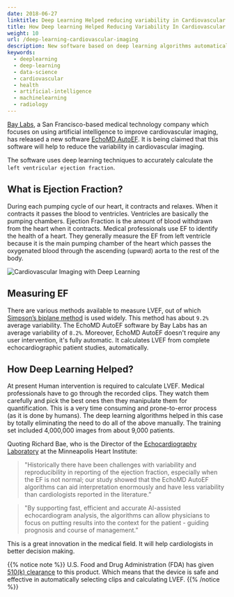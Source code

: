 ```yaml
---
date: 2018-06-27
linktitle: Deep Learning Helped reducing variability in Cardiovascular Imaging
title: How Deep learning Helped Reducing Variability In Cardiovascular Imaging
weight: 10
url: /deep-learning-cardiovascular-imaging
description: New software based on deep learning algorithms automatically and accurately calculates LVEF
keywords:
  - deeplearning
  - deep-learning
  - data-science
  - cardiovascular
  - health
  - artificial-intelligence
  - machinelearning
  - radiology
---
```

<meta property="og:image" content="https://tutswiki.com/images/deep-learning-cardiovascular.png"/>
<meta name="twitter:card" content="summary" />
<meta name="twitter:title" content="Deep Learning helped reducing variability in Cardiovascular Imaging" />
<meta name=”twitter:description” content="New software based on deep learning algorithms automatically and accurately calculates LVEF" />

[Bay Labs](https://baylabs.io/), a San Francisco-based medical technology company which focuses on using artificial intelligence to improve cardiovascular imaging, has released a new software [EchoMD AutoEF](https://www.businesswire.com/news/home/20180619005552/en/Bay-Labs%E2%80%99-EchoMD-AutoEF-Software-Receives-FDA). It is being claimed that this software will help to reduce the variability in cardiovascular imaging.

The software uses deep learning techniques to accurately calculate the `left ventricular ejection fraction`. 

## What is Ejection Fraction?
During each pumping cycle of our heart, it contracts and relaxes. When it contracts it passes the blood to ventricles. Ventricles are basically the pumping chambers. Ejection Fraction is the amount of blood withdrawn from the heart when it contracts. Medical professionals use EF to identify the health of a heart. They generally measure the EF from left ventricle because it is the main pumping chamber of the heart which passes the oxygenated blood through the ascending (upward) aorta to the rest of the body. 

![Cardiovascular Imaging with Deep Learning](/images/deep-learning-cardiovascular.png "Cardiovascular Imaging with Deep Learning")

## Measuring EF
There are various methods available to measure LVEF, out of which [Simpson’s biplane method](http://web.stanford.edu/group/ccm_echocardio/cgi-bin/mediawiki/index.php/Left_ventricle_systolic_function) is used widely. This method has about `9.2%` average variability. The EchoMD AutoEF software by Bay Labs has an average variability of `8.2%`. Moreover, EchoMD AutoEF doesn't require any user intervention, it's fully automatic. It calculates LVEF from complete echocardiographic patient studies, automatically.

## How Deep Learning Helped?
At present Human intervention is required to calculate LVEF. Medical professionals have to go through the recorded clips. They watch them carefully and pick the best ones then they manipulate them for quantification. This is a very time consuming and prone-to-error process (as it is done by humans). The deep learning algorithms helped in this case by totally eliminating the need to do all of the above manually. The training set included 4,000,000 images from about 9,000 patients.

Quoting Richard Bae, who is the Director of the [Echocardiography Laboratory](https://www.nhlbi.nih.gov/science/echocardiography-laboratory) at the Minneapolis Heart Institute:

> "Historically there have been challenges with variability and reproducibility in reporting of the ejection fraction, especially when the EF is not normal; our study showed that the EchoMD AutoEF algorithms can aid interpretation enormously and have less variability than cardiologists reported in the literature.”

> "By supporting fast, efficient and accurate AI-assisted echocardiogram analysis, the algorithms can allow physicians to focus on putting results into the context for the patient - guiding prognosis and course of management.”

This is a great innovation in the medical field. It will help cardiologists in better decision making.

{{% notice note %}}
U.S. Food and Drug Administration (FDA) has given [510(k) clearance](https://www.accessdata.fda.gov/scripts/cdrh/cfdocs/cfPMN/pmn.cfm) to this product. Which means that the device is safe and effective in automatically selecting clips and calculating LVEF.
{{% /notice %}}
